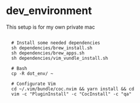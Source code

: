 # dev_environment


This setup is for my own private mac

```shell

  # Install some needed dependencies
  sh dependencies/brew_install.sh
  sh dependencies/brew_apps.sh
  sh dependencies/vim_vundle_install.sh

  # Bash
  cp -R dot_env/ ~

  # Configurate Vim
  cd ~/.vim/bundle/coc.nvim && yarn install && cd
  vim -c "PluginInstall" -c "CocInstall" -c "qa"

```
